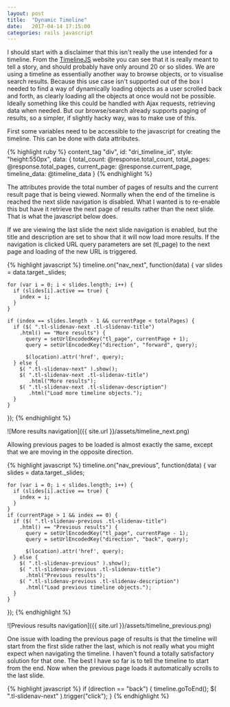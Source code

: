 ```yaml
---
layout: post
title:  "Dynamic Timeline"
date:   2017-04-14 17:15:00
categories: rails javascript
---
```


I should start with a disclaimer that this isn't really the use intended for a timeline. From 
the [TimelineJS][timeline-js3] website you can see that it is really meant to tell a story, and should probably
have only around 20 or so slides. We are using a timeline as essentially another way to browse
objects, or to visualise search results. Because this use case isn't supported out of the box
I needed to find a way of dynamically loading objects as a user scrolled back and forth, as clearly
loading all the objects at once would not be possible. Ideally something like this could be
handled with Ajax requests, retrieving data when needed. But our browse/search already supports
paging of results, so a simpler, if slightly hacky way, was to make use of this.

First some variables need to be accessible to the javascript for creating the timeline. This can be done 
with data attributes.

{% highlight ruby %}
content_tag "div", id: "dri_timeline_id", style: "height:550px", 
data: { total_count: @response.total_count, 
        total_pages: @response.total_pages, 
        current_page: @response.current_page, 
        timeline_data: @timeline_data }
{% endhighlight %}

The attributes provide the total number of pages of results and the current result page that is being viewed. 
Normally when the end of the timeline is reached the next slide navigation is disabled. What I wanted is to 
re-enable this but have it retrieve the next page of results rather than the next slide. That is
what the javascript below does.

If we are viewing the last slide the next slide navigation is enabled, but the title and description are set
to show that it will now load more results. If the navigation is clicked URL query parameters are set (tl_page) 
to the next page and loading of the new URL is triggered.

{% highlight javascript %}
timeline.on("nav_next", function(data) {
    var slides = data.target._slides;

    for (var i = 0; i < slides.length; i++) {
      if (slides[i].active == true) {
        index = i;
      }
    }

    if (index == slides.length - 1 && currentPage < totalPages) {
      if ($( ".tl-slidenav-next .tl-slidenav-title")
        .html() == "More results") {
          query = setUrlEncodedKey("tl_page", currentPage + 1);
          query = setUrlEncodedKey("direction", "forward", query);
        
          $(location).attr('href', query);
      } else {
        $( ".tl-slidenav-next" ).show();
        $( ".tl-slidenav-next .tl-slidenav-title")
           .html("More results");
        $( ".tl-slidenav-next .tl-slidenav-description")
           .html("Load more timeline objects.");
      }
    }
  });
{% endhighlight %}

![More results navigation]({{ site.url }}/assets/timeline_next.png)

Allowing previous pages to be loaded is almost exactly the same, except that we are moving in the 
opposite direction.

{% highlight javascript %}
timeline.on("nav_previous", function(data) {
    var slides = data.target._slides;

    for (var i = 0; i < slides.length; i++) {
      if (slides[i].active == true) {
        index = i;
      }
    }
    if (currentPage > 1 && index == 0) {
      if ($( ".tl-slidenav-previous .tl-slidenav-title")
        .html() == "Previous results") {
          query = setUrlEncodedKey("tl_page", currentPage - 1);
          query = setUrlEncodedKey("direction", "back", query);

          $(location).attr('href', query);
      } else {
        $( ".tl-slidenav-previous" ).show();
        $( ".tl-slidenav-previous .tl-slidenav-title")
          .html("Previous results");
        $( ".tl-slidenav-previous .tl-slidenav-description")
          .html("Load previous timeline objects.");
      }
    }
  });
{% endhighlight %}

![Previous results navigation]({{ site.url }}/assets/timeline_previous.png)

One issue with loading the previous page of results is that the timeline will start from the first slide
rather the last, which is not really what you might expect when navigating the timeline. I haven't found a
totally satisfactory solution for that one. The best I have so far is to tell the timeline to start from the end.
Now when the previous page loads it automatically scrolls to the last slide.

{% highlight javascript %}
if (direction == "back") {
  timeline.goToEnd();
  $( ".tl-slidenav-next" ).trigger("click");
}
{% endhighlight %}

[timeline-js3]:         http://timeline.knightlab.com/

